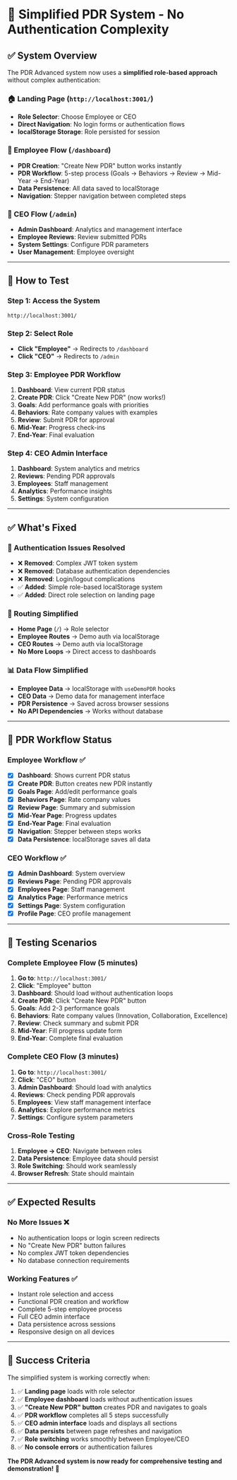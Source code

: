 # 🎯 Simplified PDR System - No Authentication Complexity

## ✅ **System Overview**

The PDR Advanced system now uses a **simplified role-based approach** without complex authentication:

### **🏠 Landing Page** (`http://localhost:3001/`)
- **Role Selector**: Choose Employee or CEO
- **Direct Navigation**: No login forms or authentication flows
- **localStorage Storage**: Role persisted for session

### **👤 Employee Flow** (`/dashboard`)
- **PDR Creation**: "Create New PDR" button works instantly
- **PDR Workflow**: 5-step process (Goals → Behaviors → Review → Mid-Year → End-Year)
- **Data Persistence**: All data saved to localStorage
- **Navigation**: Stepper navigation between completed steps

### **👑 CEO Flow** (`/admin`)
- **Admin Dashboard**: Analytics and management interface  
- **Employee Reviews**: Review submitted PDRs
- **System Settings**: Configure PDR parameters
- **User Management**: Employee oversight

---

## 🚀 **How to Test**

### **Step 1: Access the System**
```
http://localhost:3001/
```

### **Step 2: Select Role**
- **Click "Employee"** → Redirects to `/dashboard`
- **Click "CEO"** → Redirects to `/admin`

### **Step 3: Employee PDR Workflow**
1. **Dashboard**: View current PDR status
2. **Create PDR**: Click "Create New PDR" (now works!)
3. **Goals**: Add performance goals with priorities
4. **Behaviors**: Rate company values with examples
5. **Review**: Submit PDR for approval
6. **Mid-Year**: Progress check-ins
7. **End-Year**: Final evaluation

### **Step 4: CEO Admin Interface**
1. **Dashboard**: System analytics and metrics
2. **Reviews**: Pending PDR approvals
3. **Employees**: Staff management
4. **Analytics**: Performance insights
5. **Settings**: System configuration

---

## ✅ **What's Fixed**

### **🔧 Authentication Issues Resolved**
- ❌ **Removed**: Complex JWT token system
- ❌ **Removed**: Database authentication dependencies  
- ❌ **Removed**: Login/logout complications
- ✅ **Added**: Simple role-based localStorage system
- ✅ **Added**: Direct role selection on landing page

### **🔄 Routing Simplified**
- **Home Page** (`/`) → Role selector
- **Employee Routes** → Demo auth via localStorage
- **CEO Routes** → Demo auth via localStorage
- **No More Loops** → Direct access to dashboards

### **📊 Data Flow Simplified**
- **Employee Data** → localStorage with `useDemoPDR` hooks
- **CEO Data** → Demo data for management interface
- **PDR Persistence** → Saved across browser sessions
- **No API Dependencies** → Works without database

---

## 🎯 **PDR Workflow Status**

### **Employee Workflow** ✅
- [x] **Dashboard**: Shows current PDR status
- [x] **Create PDR**: Button creates new PDR instantly
- [x] **Goals Page**: Add/edit performance goals
- [x] **Behaviors Page**: Rate company values
- [x] **Review Page**: Summary and submission
- [x] **Mid-Year Page**: Progress updates
- [x] **End-Year Page**: Final evaluation
- [x] **Navigation**: Stepper between steps works
- [x] **Data Persistence**: localStorage saves all data

### **CEO Workflow** ✅
- [x] **Admin Dashboard**: System overview
- [x] **Reviews Page**: Pending PDR approvals
- [x] **Employees Page**: Staff management
- [x] **Analytics Page**: Performance metrics
- [x] **Settings Page**: System configuration
- [x] **Profile Page**: CEO profile management

---

## 🧪 **Testing Scenarios**

### **Complete Employee Flow (5 minutes)**
1. **Go to**: `http://localhost:3001/`
2. **Click**: "Employee" button
3. **Dashboard**: Should load without authentication loops
4. **Create PDR**: Click "Create New PDR" button
5. **Goals**: Add 2-3 performance goals
6. **Behaviors**: Rate company values (Innovation, Collaboration, Excellence)
7. **Review**: Check summary and submit PDR
8. **Mid-Year**: Fill progress update form
9. **End-Year**: Complete final evaluation

### **Complete CEO Flow (3 minutes)**
1. **Go to**: `http://localhost:3001/`
2. **Click**: "CEO" button  
3. **Admin Dashboard**: Should load with analytics
4. **Reviews**: Check pending PDR approvals
5. **Employees**: View staff management interface
6. **Analytics**: Explore performance metrics
7. **Settings**: Configure system parameters

### **Cross-Role Testing**
1. **Employee → CEO**: Navigate between roles
2. **Data Persistence**: Employee data should persist
3. **Role Switching**: Should work seamlessly
4. **Browser Refresh**: State should maintain

---

## ✅ **Expected Results**

### **No More Issues** ❌
- No authentication loops or login screen redirects
- No "Create New PDR" button failures
- No complex JWT token dependencies
- No database connection requirements

### **Working Features** ✅
- Instant role selection and access
- Functional PDR creation and workflow
- Complete 5-step employee process
- Full CEO admin interface
- Data persistence across sessions
- Responsive design on all devices

---

## 🎉 **Success Criteria**

The simplified system is working correctly when:

1. ✅ **Landing page** loads with role selector
2. ✅ **Employee dashboard** loads without authentication issues
3. ✅ **"Create New PDR" button** creates PDR and navigates to goals
4. ✅ **PDR workflow** completes all 5 steps successfully
5. ✅ **CEO admin interface** loads and displays all sections
6. ✅ **Data persists** between page refreshes and navigation
7. ✅ **Role switching** works smoothly between Employee/CEO
8. ✅ **No console errors** or authentication failures

**The PDR Advanced system is now ready for comprehensive testing and demonstration!** 🚀
